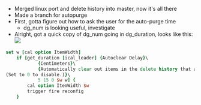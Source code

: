 - Merged linux port and delete history into master, now it's all there
- Made a branch for autopurge
- First, gotta figure out how to ask the user for the auto-purge time
	- dg_num is looking useful, investigate
- Alright, got a quick copy of dg_num going in dg_duration, looks like this:
![](Pasted%20image%2020240220012000.png)
```tcl
set w [cal option ItemWidth]
    if [get_duration [ical_leader] {Autoclear Delay}\
            {Centimeters}\
            {Automatically clear out items in the delete history that are more than this many days old.
(Set to 0 to disable.)}\
            5 15 0 $w w] {
        cal option ItemWidth $w
        trigger fire reconfig
    }
```